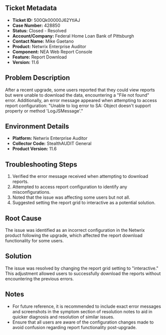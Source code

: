 ## Ticket Metadata
- **Ticket ID:** 500Qk00000J62YtIAJ
- **Case Number:** 428850
- **Status:** Closed - Resolved
- **Account/Company:** Federal Home Loan Bank of Pittsburgh
- **Contact Name:** Mike Gaetano
- **Product:** Netwrix Enterprise Auditor
- **Component:** NEA Web Report Console
- **Feature:** Report Download
- **Version:** 11.6

## Problem Description
After a recent upgrade, some users reported that they could view reports but were unable to download the data, encountering a "File not found" error. Additionally, an error message appeared when attempting to access report configuration: "Unable to log error to SA: Object doesn't support property or method 'LogJSMessage'."

## Environment Details
- **Platform:** Netwrix Enterprise Auditor
- **Collector Code:** StealthAUDIT General
- **Product Version:** 11.6

## Troubleshooting Steps
1. Verified the error message received when attempting to download reports.
2. Attempted to access report configuration to identify any misconfigurations.
3. Noted that the issue was affecting some users but not all.
4. Suggested setting the report grid to interactive as a potential solution.

## Root Cause
The issue was identified as an incorrect configuration in the Netwrix product following the upgrade, which affected the report download functionality for some users.

## Solution
The issue was resolved by changing the report grid setting to "interactive." This adjustment allowed users to successfully download the reports without encountering the previous errors.

## Notes
- For future reference, it is recommended to include exact error messages and screenshots in the symptom section of resolution notes to aid in quicker diagnosis and resolution of similar issues.
- Ensure that all users are aware of the configuration changes made to avoid confusion regarding report functionality post-upgrade.